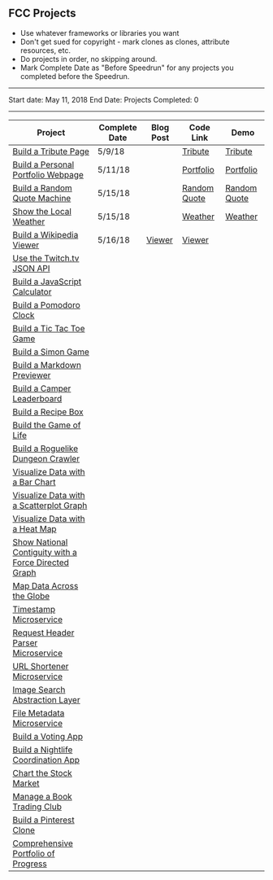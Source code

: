 ## FCC Projects

* Use whatever frameworks or libraries you want
* Don't get sued for copyright - mark clones as clones, attribute resources, etc.
* Do projects in order, no skipping around.
* Mark Complete Date as "Before Speedrun" for any projects you completed before the Speedrun.

---

Start date: May 11, 2018
End Date:
Projects Completed: 0

---

| Project                                                                                     | Complete Date | Blog Post                                                                                               | Code Link                                                                                                            | Demo                                                                                      |
| ------------------------------------------------------------------------------------------- | ------------- | ------------------------------------------------------------------------------------------------------- | -------------------------------------------------------------------------------------------------------------------- | ----------------------------------------------------------------------------------------- |
| [Build a Tribute Page](./frontend/tribute-page)                                             | 5/9/18        |                                                                                                         | [Tribute](https://github.com/lacyjpr/react-speedrun/blob/master/src/containers/Frontend/TributePage/TributePage.jsx) | [Tribute](https://lacyjpr.github.io/react-speedrun/#/Frontend/TributePage)                |
| [Build a Personal Portfolio Webpage](.frontend/portfolio)                                   | 5/11/18       |                                                                                                         | [Portfolio](https://github.com/lacyjpr/react-speedrun/tree/master/src/containers/Frontend/PersonalPortfolioWebpage)  | [Portfolio](https://lacyjpr.github.io/react-speedrun/#/Frontend/PersonalPortfolioWebpage) |
| [Build a Random Quote Machine](./fcc/frontend/random-quote-machine)                         | 5/15/18       |                                                                                                         | [Random Quote](https://github.com/lacyjpr/react-speedrun/tree/master/src/containers/Frontend/RandomQuoteMachine)     | [Random Quote](https://lacyjpr.github.io/react-speedrun/#/Frontend/RandomQuoteMachine)    |
| [Show the Local Weather](./fcc/frontend/local-weather)                                      | 5/15/18       |                                                                                                         | [Weather](https://github.com/lacyjpr/react-speedrun/tree/master/src/containers/Frontend/LocalWeather)                | [Weather](https://lacyjpr.github.io/react-speedrun/#/Frontend/LocalWeather)               |
| [Build a Wikipedia Viewer](./fcc/frontend/wikipedia-viewer)                                 | 5/16/18       | [Viewer](https://github.com/lacyjpr/react-speedrun/tree/master/src/containers/Frontend/WikipediaViewer) | [Viewer](https://lacyjpr.github.io/react-speedrun/#/Frontend/WikipediaViewer)                                        |                                                                                           |
| [Use the Twitch.tv JSON API](./fcc/frontend/twitch-client)                                  |               |                                                                                                         |                                                                                                                      |                                                                                           |
| [Build a JavaScript Calculator](./fcc/frontend/calculator)                                  |               |                                                                                                         |                                                                                                                      |                                                                                           |
| [Build a Pomodoro Clock](./fcc/frontend/pomodoro-clock)                                     |               |                                                                                                         |                                                                                                                      |                                                                                           |
| [Build a Tic Tac Toe Game](./fcc/frontend/tictactoe-game)                                   |               |                                                                                                         |                                                                                                                      |                                                                                           |
| [Build a Simon Game](./fcc/frontend/simon-game)                                             |               |                                                                                                         |                                                                                                                      |                                                                                           |
| [Build a Markdown Previewer](./fcc/data-vis/markdown-previewer)                             |               |                                                                                                         |                                                                                                                      |                                                                                           |
| [Build a Camper Leaderboard](./fcc/data-vis/camper-leaderboard)                             |               |                                                                                                         |                                                                                                                      |                                                                                           |
| [Build a Recipe Box](./fcc/data-vis/recipe-box)                                             |               |                                                                                                         |                                                                                                                      |                                                                                           |
| [Build the Game of Life](./fcc/data-vis/game-of-life)                                       |               |                                                                                                         |                                                                                                                      |                                                                                           |
| [Build a Roguelike Dungeon Crawler](./fcc/data-vis/dungeon-crawler)                         |               |                                                                                                         |                                                                                                                      |                                                                                           |
| [Visualize Data with a Bar Chart](./fcc/data-vis/bar-chart)                                 |               |                                                                                                         |                                                                                                                      |                                                                                           |
| [Visualize Data with a Scatterplot Graph](./fcc/data-vis/scatterplot-graph)                 |               |                                                                                                         |                                                                                                                      |                                                                                           |
| [Visualize Data with a Heat Map](./fcc/data-vis/heat-map)                                   |               |                                                                                                         |                                                                                                                      |                                                                                           |
| [Show National Contiguity with a Force Directed Graph](./fcc/data-vis/force-directed-graph) |               |                                                                                                         |                                                                                                                      |                                                                                           |
| [Map Data Across the Globe](./fcc/data-vis/data-across-globe)                               |               |                                                                                                         |                                                                                                                      |                                                                                           |
| [Timestamp Microservice](./fcc/backend/api-timestamp)                                       |               |                                                                                                         |                                                                                                                      |                                                                                           |
| [Request Header Parser Microservice](./fcc/backend/api-request-header)                      |               |                                                                                                         |                                                                                                                      |                                                                                           |
| [URL Shortener Microservice](./fcc/backend/api-url-shortener)                               |               |                                                                                                         |                                                                                                                      |                                                                                           |
| [Image Search Abstraction Layer](./fcc/backend/api-image-search)                            |               |                                                                                                         |                                                                                                                      |                                                                                           |
| [File Metadata Microservice](./fcc/backend/api-file-metadata)                               |               |                                                                                                         |                                                                                                                      |                                                                                           |
| [Build a Voting App](./fcc/backend/app-voting)                                              |               |                                                                                                         |                                                                                                                      |                                                                                           |
| [Build a Nightlife Coordination App](./fcc/backend/app-nightlife)                           |               |                                                                                                         |                                                                                                                      |                                                                                           |
| [Chart the Stock Market](./fcc/backend/app-stock-market)                                    |               |                                                                                                         |                                                                                                                      |                                                                                           |
| [Manage a Book Trading Club](./fcc/backend/app-book-trading)                                |               |                                                                                                         |                                                                                                                      |                                                                                           |
| [Build a Pinterest Clone](./fcc/backend/app-pinterest-clone)                                |               |                                                                                                         |                                                                                                                      |                                                                                           |
| [Comprehensive Portfolio of Progress](./fcc/portfolio)                                      |               |                                                                                                         |                                                                                                                      |                                                                                           |
